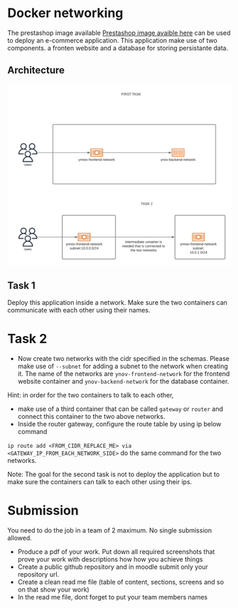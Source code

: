 # Docker networking

The prestashop image available [Prestashop image avaible here](https://hub.docker.com/r/bitnami/prestashop) can be used to deploy an e-commerce application. This application make use of two components. a fronten website and a database for storing persistante data.

## Architecture

![Architecture diagram](archi.png)

## Task 1

Deploy this application inside a network. Make sure the two containers can communicate with each other using their names.

# Task 2

- Now create two networks with the cidr specified in the schemas. Please make use of `--subnet` for adding a subnet to the network when creating it. The name of the networks are `ynov-frontend-network` for the frontend website container and `ynov-backend-network` for the database container.

Hint: in order for the two containers to talk to each other,

- make use of a third container that can be called `gateway` or `router` and connect this container to the two above networks.
- Inside the router gateway, configure the route table by using ip below command

`ip route add <FROM_CIDR_REPLACE_ME> via <GATEWAY_IP_FROM_EACH_NETWORK_SIDE>`
do the same command for the two networks.

Note: The goal for the second task is not to deploy the application but to make sure the containers can talk to each other using their ips.

# Submission

You need to do the job in a team of 2 maximum. No single submission allowed.

- Produce a pdf of your work. Put down all required screenshots that prove your work with descriptions how how you achieve things
- Create a public github repository and in moodle submit only your repository url.
- Create a clean read me file (table of content, sections, screens and so on that show your work)
- In the read me file, dont forget to put your team members names
